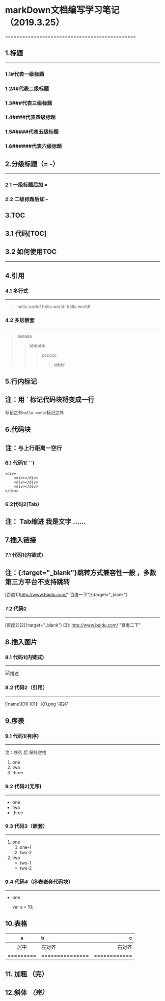 # markDown文档编写学习笔记（2019.3.25）
==============================================
## 1.标题
------------------------------------------------
### 1.1#代表一级标题
### 1.2##代表二级标题
### 1.3###代表三级标题
### 1.4####代表四级标题
### 1.5#####代表五级标题
### 1.6######代表六级标题
## 2.分级标题（= -）
------------------------------------------------
### 2.1 一级标题后加 =
### 2.2 二级标题后加 -
## 3.TOC
## 3.1 代码[TOC]
## 3.2 如何使用TOC
------------------------------------------------
## 4.引用
### 4.1 多行式
------------------------------------------------
>hello world!
>hello world!
>hello world!
### 4.2 多层嵌套
------------------------------------------------
>aaaaaa
>>bbbbbb
>>>cccccc
>>>>dddd
## 5.行内标记
注：用 ` 标记代码块将变成一行
------------------------------------------------
标记之外`hello world`标记之外
## 6.代码块
注：`与上行距离一空行`
------------------------------------------------
### 6.1 代码1(```)
```
<div>   
    <div></div>
    <div></div>
    <div></div>
</div>
```
### 6.2代码2(Tab)
注： Tab缩进   我是文字
......
------------------------------------------------
## 7.插入链接
### 7.1 代码1(内链式)
注：{:target="_blank"}跳转方式兼容性一般 ，多数第三方平台不支持跳转
------------------------------------------------
[百度1](http://www.baidu.com/" 百度一下"){:target="_blank"} 
### 7.2 代码2 
------------------------------------------------
[百度2][2]{:target="_blank"}
[2]: http://www.baidu.com/   "百度二下"
## 8.插入图片
### 8.1 代码1(内链式)
------------------------------------------------
![](./01.png '描述')
### 8.2 代码2（引用）
------------------------------------------------
![name][01]
[01]: ./01.png '描述'
## 9.序表
### 9.1 代码1(有序)
----------------------------
注：序列.后 保持空格
1. one
2. two
3. three
### 9.2 代码2(无序)
---------------------
* one
* two
* three
### 9.3 代码3（嵌套）
-----------------------
1. one
    1. one-1
    2. two-2
2. two 
    * two-1
    * two-2
### 9.4 代码4（序表嵌套代码块）
----------------------
* one

    var a = 10; 
## 10.表格
|    a    |       b       |      c     |
|:-------:|:------------- | ----------:|
|   居中  |     左对齐    |   右对齐   |
|=========|===============|============|
## 11. 加粗 **（完）**

## 12.斜体      *（完）*


 